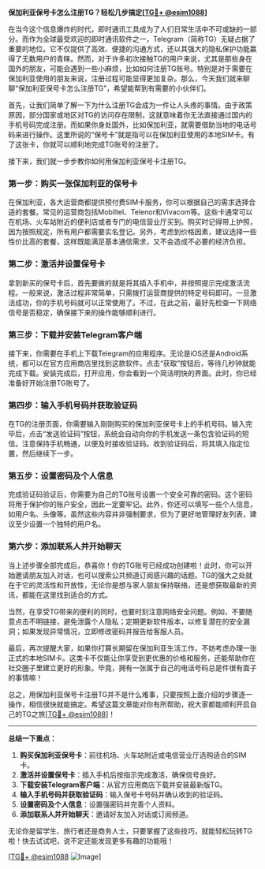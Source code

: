 **保加利亚保号卡怎么注册TG？轻松几步搞定[[TG💪+ @esim1088](https://t.me/s/esim1088)]**

在当今这个信息爆炸的时代，即时通讯工具成为了人们日常生活中不可或缺的一部分。而作为全球最受欢迎的即时通讯软件之一，Telegram（简称TG）无疑占据了重要的地位。它不仅提供了高效、便捷的沟通方式，还以其强大的隐私保护功能赢得了无数用户的青睐。然而，对于许多初次接触TG的用户来说，尤其是那些身在国外的朋友，可能会遇到一些小麻烦，比如如何注册TG账号。特别是对于需要在保加利亚使用的朋友来说，注册过程可能显得更加复杂。那么，今天我们就来聊聊“保加利亚保号卡怎么注册TG”，希望能帮到有需要的小伙伴们。

首先，让我们简单了解一下为什么注册TG会成为一件让人头疼的事情。由于政策原因，部分国家或地区对TG的访问存在限制，这就意味着你无法直接通过国内的手机号码完成注册。而如果你身处国外，比如保加利亚，就需要借助当地的电话号码来进行操作。这里所说的“保号卡”就是指可以在保加利亚使用的本地SIM卡。有了这张卡，你就可以顺利地完成TG账号的注册了。

接下来，我们就一步步教你如何用保加利亚保号卡注册TG。

### 第一步：购买一张保加利亚的保号卡

在保加利亚，各大运营商都提供预付费SIM卡服务，你可以根据自己的需求选择合适的套餐。常见的运营商包括Mobiltel、Telenor和Vivacom等。这些卡通常可以在机场、火车站附近的便利店或者专门的电信营业厅买到。购买时记得带上护照，因为按照规定，所有用户都需要实名登记。另外，考虑到价格因素，建议选择一些性价比高的套餐，这样既能满足基本通信需求，又不会造成不必要的经济负担。

### 第二步：激活并设置保号卡

拿到新买的保号卡后，首先要做的就是将其插入手机中，并按照提示完成激活流程。一般来说，激活过程非常简单，只需拨打运营商提供的特定号码即可。一旦激活成功，你的手机号码就可以正常使用了。不过，在此之前，最好先检查一下网络信号是否稳定，确保接下来的操作能够顺利进行。

### 第三步：下载并安装Telegram客户端

接下来，你需要在手机上下载Telegram的应用程序。无论是iOS还是Android系统，都可以在官方应用商店里找到这款软件。点击“获取”按钮后，等待几秒钟就能完成下载。安装完成后，打开应用，你会看到一个简洁明快的界面。此时，你已经准备好开始注册TG账号了。

### 第四步：输入手机号码并获取验证码

在TG的注册页面，你需要输入刚刚购买的保加利亚保号卡上的手机号码。输入完毕后，点击“发送验证码”按钮，系统会自动向你的手机发送一条包含验证码的短信。注意保持手机畅通，以便及时接收验证码。收到验证码后，将其填入指定位置，然后继续下一步。

### 第五步：设置密码及个人信息

完成验证码验证后，你需要为自己的TG账号设置一个安全可靠的密码。这个密码将用于保护你的账户安全，因此一定要牢记。此外，你还可以填写一些个人信息，如用户名、头像等。虽然这些内容并非强制要求，但为了更好地管理好友列表，建议至少设置一个独特的用户名。

### 第六步：添加联系人并开始聊天

当上述步骤全部完成后，恭喜你！你的TG账号已经成功创建啦！此时，你可以开始邀请朋友加入对话，也可以搜索公共频道订阅感兴趣的话题。TG的强大之处就在于它的灵活性和开放性，无论你是想与家人朋友保持联络，还是想获取最新的资讯，都能在这里找到适合的方式。

当然，在享受TG带来的便利的同时，也要时刻注意网络安全问题。例如，不要随意点击不明链接，避免泄露个人隐私；定期更新软件版本，以修复潜在的安全漏洞；如果发现异常情况，立即修改密码并报告给客服人员。

最后，再次提醒大家，如果你打算长期留在保加利亚生活工作，不妨考虑办理一张正式的本地SIM卡。这类卡不仅能让你享受到更优惠的价格和服务，还能帮助你在社交圈子里建立更好的形象。毕竟，拥有一张属于自己的电话号码总是件很有面子的事情嘛！

总之，用保加利亚保号卡注册TG并不是什么难事，只要按照上面介绍的步骤逐一操作，相信很快就能搞定。希望这篇文章能对你有所帮助，祝大家都能顺利开启自己的TG之旅[[TG💪+ @esim1088](https://t.me/s/esim1088)]！

---

**总结一下重点：**

1. **购买保加利亚保号卡**：前往机场、火车站附近或电信营业厅选购适合的SIM卡。
2. **激活并设置保号卡**：插入手机后按指示完成激活，确保信号良好。
3. **下载安装Telegram客户端**：从官方应用商店下载并安装最新版TG。
4. **输入手机号码并获取验证码**：输入保号卡号码并确认收到的验证码。
5. **设置密码及个人信息**：设置强密码并完善个人资料。
6. **添加联系人并开始聊天**：邀请好友加入对话或订阅频道。

无论你是留学生、旅行者还是商务人士，只要掌握了这些技巧，就能轻松玩转TG啦！快去试试吧，说不定还能发现更多有趣的功能哦！

[[TG💪+ @esim1088](https://t.me/s/esim1088) ![Image](https://i.postimg.cc/4NQfJmqS/Snipaste-2025-05-13-00-14-12.png)]